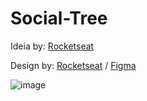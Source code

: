 # Social-Tree

<p/>Ideia by: <a href="https://efficient-sloth-d85.notion.site/Desafio-Social-Tree-a4008e467a3248c4b05c97cf78aea44f#8e29701d16514d29b49558efbc1752c0" target="_blank">Rocketseat</a><p>
<p/>Design by: <a href="https://www.rocketseat.com.br/" target="_blank">Rocketseat</a> / <a href="https://www.figma.com/file/yi1ycIyAW8QiGiX9bMFHkU/DD-%2F-Social-links/duplicate" target="_blank">Figma</a><p>

![image](https://user-images.githubusercontent.com/95851792/188257343-9f44e05f-ae9c-4cfb-8cfd-87acc46f1d5f.png)

